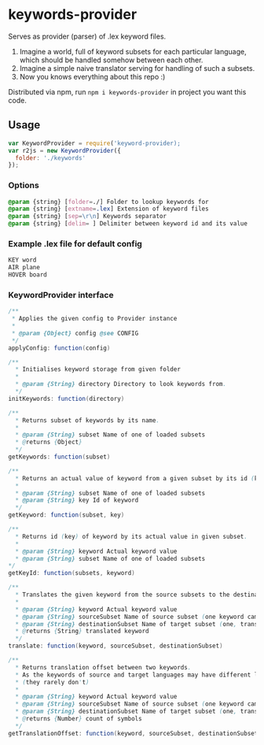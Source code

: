 # keywords-provider
Serves as provider (parser) of .lex keyword files.

1. Imagine a world, full of keyword subsets for each particular language, which should be handled somehow between each other.
2. Imagine a simple naive translator serving for handling of such a subsets.
3. Now you knows everything about this repo :)

Distributed via npm, run `npm i keywords-provider` in project you want this code.

## Usage
```javascript
var KeywordProvider = require('keyword-provider);
var r2js = new KeywordProvider({
  folder: './keywords'
});
```

### Options
```css
@param {string} [folder=./] Folder to lookup keywords for
@param {string} [extname=.lex] Extension of keyword files
@param {string} [sep=\r\n] Keywords separator
@param {string} [delim= ] Delimiter between keyword id and its value
```

### Example .lex file for default config
```txt
KEY word
AIR plane
HOVER board
```

### KeywordProvider interface
```java
/**
 * Applies the given config to Provider instance
 *
 * @param {Object} config @see CONFIG
 */
applyConfig: function(config)

/**
  * Initialises keyword storage from given folder
  *
  * @param {String} directory Directory to look keywords from.
  */
initKeywords: function(directory)

/**
  * Returns subset of keywords by its name.
  *
  * @param {String} subset Name of one of loaded subsets
  * @returns {Object}
  */
getKeywords: function(subset)

/**
  * Returns an actual value of keyword from a given subset by its id (key).
  *
  * @param {String} subset Name of one of loaded subsets
  * @param {String} key Id of keyword
  */
getKeyword: function(subset, key)

/**
  * Returns id (key) of keyword by its actual value in given subset.
  *
  * @param {String} keyword Actual keyword value
  * @param {String} subset Name of one of loaded subsets
*/
getKeyId: function(subsets, keyword)

/**
  * Translates the given keyword from the source subsets to the destination subset.
  *
  * @param {String} keyword Actual keyword value
  * @param {String} sourceSubset Name of source subset (one keyword came from)
  * @param {String} destinationSubset Name of target subset (one, translate keyword to)
  * @returns {String} translated keyword
  */
translate: function(keyword, sourceSubset, destinationSubset)

/**
  * Returns translation offset between two keywords.
  * As the keywords of source and target languages may have different length.
  * (they rarely don't)
  *
  * @param {String} keyword Actual keyword value
  * @param {String} sourceSubset Name of source subset (one keyword came from)
  * @param {String} destinationSubset Name of target subset (one, translate keyword to)
  * @returns {Number} count of symbols
  */
getTranslationOffset: function(keyword, sourceSubset, destinationSubset)
```
